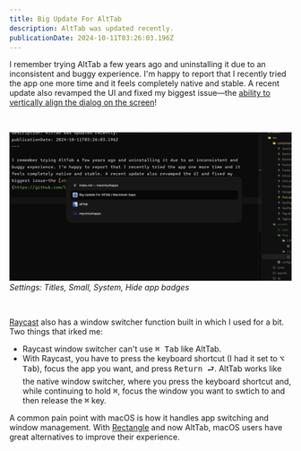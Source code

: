 ```yaml
---
title: Big Update For AltTab
description: AltTab was updated recently.
publicationDate: 2024-10-11T03:26:03.196Z
---
```


I remember trying AltTab a few years ago and uninstalling it due to an inconsistent and buggy experience. I'm happy to report that I recently tried the app one more time and it feels completely native and stable. A recent update also revamped the UI and fixed my biggest issue—the [ability to vertically align the dialog on the screen](https://github.com/lwouis/alt-tab-macos/issues/585#issuecomment-2403550591)!

<br />

![My minimal AltTab setup](./alt-tab-screenshot.jpg)
*Settings: Titles, Small, System, Hide app badges*

<br />

[Raycast](/apps/raycast) also has a window switcher function built in which I used for a bit. Two things that irked me:

- Raycast window switcher can't use <kbd>⌘ Tab</kbd> like AltTab.
- With Raycast, you have to press the keyboard shortcut (I had it set to <kbd>⌥ Tab</kbd>), focus the app you want, and press <kbd>Return ⮐</kbd>. AltTab works like the native window switcher, where you press the keyboard shortcut and, while continuing to hold <kbd>⌘</kbd>, focus the window you want to swtich to and then release the <kbd>⌘</kbd> key.

A common pain point with macOS is how it handles app switching and window management. With [Rectangle](/apps/rectangle) and now AltTab, macOS users have great alternatives to improve their experience.
